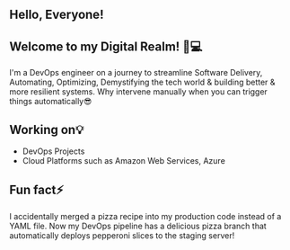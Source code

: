 ## Hello, Everyone! 
## Welcome to my Digital Realm! 🚀💻


I'm a DevOps engineer on a journey to streamline Software Delivery, Automating, Optimizing, Demystifying the tech world & building better & more resilient systems. Why intervene manually when you can trigger things automatically😎


##  Working on💡
- DevOps Projects
- Cloud Platforms such as Amazon Web Services, Azure



##  Fun fact⚡


I accidentally merged a pizza recipe into my production code instead of a YAML file. Now my DevOps pipeline has a delicious pizza branch that automatically deploys pepperoni slices to the staging server! 


<!--
**MeenalJy/MeenalJy** is a ✨ _special_ ✨ repository because its `README.md` (this file) appears on your GitHub profile.

Here are some ideas to get you started:


-->
